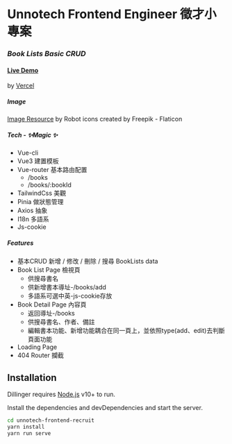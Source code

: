 # Unnotech Frontend Engineer 徵才小專案
### _Book Lists Basic CRUD_
#### [Live Demo](https://boook-lists.vercel.app/books)
by [Vercel](https://vercel.com/)

##### Image
[Image Resource](https://www.flaticon.com/free-icons/robot) by Robot icons created by Freepik - Flaticon

##### Tech - ✨Magic ✨
- Vue-cli
- Vue3 建置模板
- Vue-router 基本路由配置
    * /books
    * /books/:bookId
- TailwindCss 美觀
- Pinia 做狀態管理
- Axios 抽象
- I18n 多語系
- Js-cookie

##### Features
- 基本CRUD 新增 / 修改 / 刪除 / 搜尋 BookLists data
- Book List Page 檢視頁
    * 供搜尋書名
    * 供新增書本導址-/books/add
    * 多語系可選中英-js-cookie存放
- Book Detail Page 內容頁
    * 返回導址-/books
    * 供搜尋書名、作者、備註
    * 編輯書本功能、新增功能耦合在同一頁上，並依照type(add、edit)去判斷頁面功能
- Loading Page
- 404 Router 攔截

## Installation
Dillinger requires [Node.js](https://nodejs.org/) v10+ to run.

Install the dependencies and devDependencies and start the server.

```sh
cd unnotech-frontend-recruit
yarn install
yarn run serve
```
